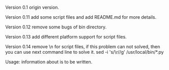 Version 0.1
    origin version.

Version 0.11
    add some script files and add README.md for more details.

Version 0.12
    remove some bugs of bin directory.

Version 0.13
    add different platform support for script files.

Version 0.14
    remove \n for script files, if this problem can not solved, then you can use next command line to solve it.
    sed -i 's/\r//g' /usr/local/bin/*.py

Usage:
    information about is to be written.
